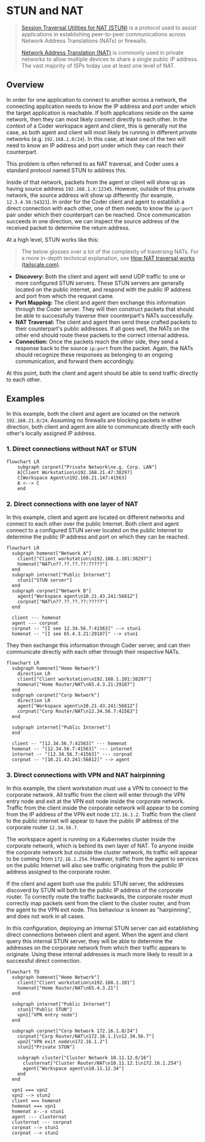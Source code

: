 # STUN and NAT

> [Session Traversal Utilities for NAT (STUN)](https://www.rfc-editor.org/rfc/rfc8489.html)
> is a protocol used to assist applications in establishing peer-to-peer
> communications across Network Address Translations (NATs) or firewalls.
>
> [Network Address Translation (NAT)](https://en.wikipedia.org/wiki/Network_address_translation)
> is commonly used in private networks to allow multiple devices to share a
> single public IP address. The vast majority of ISPs today use at least one
> level of NAT.

## Overview

In order for one application to connect to another across a network, the
connecting application needs to know the IP address and port under which the
target application is reachable. If both applications reside on the same
network, then they can most likely connect directly to each other. In the
context of a Coder workspace agent and client, this is generally not the case,
as both agent and client will most likely be running in different _private_
networks (e.g. `192.168.1.0/24`). In this case, at least one of the two will
need to know an IP address and port under which they can reach their
counterpart.

This problem is often referred to as NAT traversal, and Coder uses a standard
protocol named STUN to address this.

Inside of that network, packets from the agent or client will show up as having
source address `192.168.1.X:12345`. However, outside of this private network,
the source address will show up differently (for example, `12.3.4.56:54321`). In
order for the Coder client and agent to establish a direct connection with each
other, one of them needs to know the `ip:port` pair under which their
counterpart can be reached. Once communication succeeds in one direction, we can
inspect the source address of the received packet to determine the return
address.

At a high level, STUN works like this:

> The below glosses over a lot of the complexity of traversing NATs. For a more
> in-depth technical explanation, see
> [How NAT traversal works (tailscale.com)](https://tailscale.com/blog/how-nat-traversal-works).

- **Discovery:** Both the client and agent will send UDP traffic to one or more
  configured STUN servers. These STUN servers are generally located on the
  public internet, and respond with the public IP address and port from which
  the request came.
- **Port Mapping:** The client and agent then exchange this information through
  the Coder server. They will then construct packets that should be able to
  successfully traverse their counterpart's NATs successfully.
- **NAT Traversal:** The client and agent then send these crafted packets to
  their counterpart's public addresses. If all goes well, the NATs on the other
  end should route these packets to the correct internal address.
- **Connection:** Once the packets reach the other side, they send a response
  back to the source `ip:port` from the packet. Again, the NATs should recognize
  these responses as belonging to an ongoing communication, and forward them
  accordingly.

At this point, both the client and agent should be able to send traffic directly
to each other.

## Examples

In this example, both the client and agent are located on the network
`192.168.21.0/24`. Assuming no firewalls are blocking packets in either
direction, both client and agent are able to communicate directly with each
other's locally assigned IP address.

### 1. Direct connections without NAT or STUN

```mermaid
flowchart LR
    subgraph corpnet["Private Network\ne.g. Corp. LAN"]
    A[Client Workstation\n192.168.21.47:38297]
    C[Workspace Agent\n192.168.21.147:41563]
    A <--> C
    end
```

### 2. Direct connections with one layer of NAT

In this example, client and agent are located on different networks and connect
to each other over the public Internet. Both client and agent connect to a
configured STUN server located on the public Internet to determine the public IP
address and port on which they can be reached.

```mermaid
flowchart LR
  subgraph homenet["Network A"]
    client["Client workstation\n192.168.1.101:38297"]
    homenat["NAT\n??.??.??.??:?????"]
  end
  subgraph internet["Public Internet"]
    stun1["STUN server"]
  end
  subgraph corpnet["Network B"]
    agent["Workspace agent\n10.21.43.241:56812"]
    corpnat["NAT\n??.??.??.??:?????"]
  end

  client --- homenat
  agent --- corpnat
  corpnat -- "[I see 12.34.56.7:41563]" --> stun1
  homenat -- "[I see 65.4.3.21:29187]" --> stun1
```

They then exchange this information through Coder server, and can then
communicate directly with each other through their respective NATs.

```mermaid
flowchart LR
  subgraph homenet["Home Network"]
    direction LR
    client["Client workstation\n192.168.1.101:38297"]
    homenat["Home Router/NAT\n65.4.3.21:29187"]
  end
  subgraph corpnet["Corp Network"]
    direction LR
    agent["Workspace agent\n10.21.43.241:56812"]
    corpnat["Corp Router/NAT\n12.34.56.7:41563"]
  end

  subgraph internet["Public Internet"]
  end

  client -- "[12.34.56.7:41563]" --- homenat
  homenat -- "[12.34.56.7:41563]" --- internet
  internet -- "[12.34.56.7:41563]" --- corpnat
  corpnat -- "[10.21.43.241:56812]" --> agent
```

### 3. Direct connections with VPN and NAT hairpinning

In this example, the client workstation must use a VPN to connect to the
corporate network. All traffic from the client will enter through the VPN entry
node and exit at the VPN exit node inside the corporate network. Traffic from
the client inside the corporate network will appear to be coming from the IP
address of the VPN exit node `172.16.1.2`. Traffic from the client to the public
internet will appear to have the public IP address of the corporate router
`12.34.56.7`.

The workspace agent is running on a Kubernetes cluster inside the corporate
network, which is behind its own layer of NAT. To anyone inside the corporate
network but outside the cluster network, its traffic will appear to be coming
from `172.16.1.254`. However, traffic from the agent to services on the public
Internet will also see traffic originating from the public IP address assigned
to the corporate router.

If the client and agent both use the public STUN server, the addresses discoverd
by STUN will both be the public IP address of the corporate router. To correctly
route the traffic backwards, the corporate router must correctly map packets
sent from the client to the cluster router, and from the agent to the VPN exit
node. This behaviour is known as "hairpinning", and does not work in all cases.

In this configuration, deploying an internal STUN server can aid establishing
direct connections between client and agent. When the agent and client query
this internal STUN server, they will be able to determine the addresses on the
corporate network from which their traffic appears to originate. Using these
internal addresses is much more likely to result in a successful direct
connection.

```mermaid
flowchart TD
  subgraph homenet["Home Network"]
    client["Client workstation\n192.168.1.101"]
    homenat["Home Router/NAT\n65.4.3.21"]
  end

  subgraph internet["Public Internet"]
    stun1["Public STUN"]
    vpn1["VPN entry node"]
  end

  subgraph corpnet["Corp Network 172.16.1.0/24"]
    corpnat["Corp Router/NAT\n172.16.1.1\n12.34.56.7"]
    vpn2["VPN exit node\n172.16.1.2"]
    stun2["Private STUN"]

    subgraph cluster["Cluster Network 10.11.12.0/16"]
      clusternat["Cluster Router/NAT\n10.11.12.1\n172.16.1.254"]
      agent["Workspace agent\n10.11.12.34"]
    end
  end

  vpn1 === vpn2
  vpn2 --> stun2
  client === homenat
  homenat === vpn1
  homenat x-.-x stun1
  agent --- clusternat
  clusternat --- corpnat
  corpnat --> stun1
  corpnat --> stun2
```
